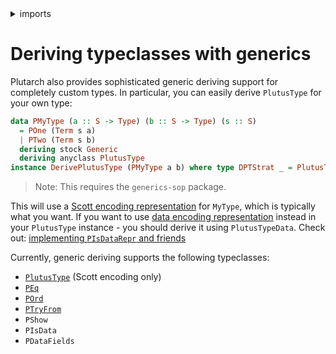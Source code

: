 <details>
<summary> imports </summary>
<p>

```haskell
module Plutarch.Docs.DerivingGenerics (PMyType (..)) where
import Plutarch.Prelude
import Data.Kind (Type)
import GHC.Generics (Generic)
```

</p>
</details>

# Deriving typeclasses with generics

Plutarch also provides sophisticated generic deriving support for completely custom types. In particular, you can easily derive `PlutusType` for your own type:

```haskell
data PMyType (a :: S -> Type) (b :: S -> Type) (s :: S)
  = POne (Term s a)
  | PTwo (Term s b)
  deriving stock Generic
  deriving anyclass PlutusType
instance DerivePlutusType (PMyType a b) where type DPTStrat _ = PlutusTypeScott
```

> Note: This requires the `generics-sop` package.

This will use a [Scott encoding representation](./../Concepts/DataAndScottEncoding.md#scott-encoding) for `MyType`, which is typically what you want.
If you want to use [data encoding representation](./../Concepts/DataAndScottEncoding.md) instead in your `PlutusType` instance - you should derive it
using `PlutusTypeData`. Check out: [implementing `PIsDataRepr` and friends](./../Typeclasses/PIsDataReprAndPDataFields.md#implementing-pisdatarepr-and-friends)

Currently, generic deriving supports the following typeclasses:

- [`PlutusType`](./../Typeclasses/PlutusType,PCon,PMatch.md#implementing-plutustype-for-your-own-types-scott-encoding) (Scott encoding only)
- [`PEq`](./../Typeclasses/PEqAndPOrd.md)
- [`POrd`](./../Typeclasses/PEqAndPOrd.md)
- [`PTryFrom`](./../Typeclasses/PTryFrom.md)
- `PShow`
- `PIsData`
- `PDataFields`
